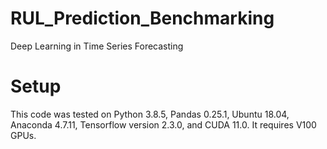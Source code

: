 # RUL_Prediction_Benchmarking
Deep Learning in Time Series Forecasting



# Setup

This code was tested on Python 3.8.5, Pandas 0.25.1, Ubuntu 18.04, Anaconda 4.7.11, Tensorflow version 2.3.0, and CUDA 11.0. It requires V100 GPUs.

